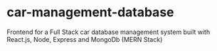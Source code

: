 # car-management-database
Frontend for a Full Stack car database management system built with React.js, Node, Express and MongoDb (MERN Stack)

